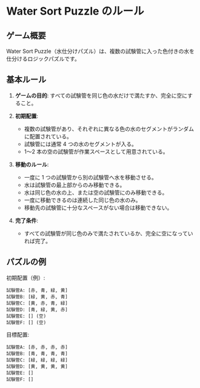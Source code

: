 # Water Sort Puzzle のルール

## ゲーム概要

Water Sort Puzzle（水仕分けパズル）は、複数の試験管に入った色付きの水を仕分けるロジックパズルです。

## 基本ルール

1. **ゲームの目的**: すべての試験管を同じ色の水だけで満たすか、完全に空にすること。

2. **初期配置**:

   - 複数の試験管があり、それぞれに異なる色の水のセグメントがランダムに配置されている。
   - 試験管には通常 4 つの水のセグメントが入る。
   - 1〜2 本の空の試験管が作業スペースとして用意されている。

3. **移動のルール**:

   - 一度に 1 つの試験管から別の試験管へ水を移動させる。
   - 水は試験管の最上部からのみ移動できる。
   - 水は同じ色の水の上、または空の試験管にのみ移動できる。
   - 一度に移動できるのは連続した同じ色の水のみ。
   - 移動先の試験管に十分なスペースがない場合は移動できない。

4. **完了条件**:
   - すべての試験管が同じ色のみで満たされているか、完全に空になっていれば完了。

## パズルの例

初期配置（例）:

```
試験管A: [赤, 青, 緑, 黄]
試験管B: [緑, 黄, 赤, 青]
試験管C: [黄, 赤, 青, 緑]
試験管D: [青, 緑, 黄, 赤]
試験管E: [] (空)
試験管F: [] (空)
```

目標配置:

```
試験管A: [赤, 赤, 赤, 赤]
試験管B: [青, 青, 青, 青]
試験管C: [緑, 緑, 緑, 緑]
試験管D: [黄, 黄, 黄, 黄]
試験管E: []
試験管F: []
```
